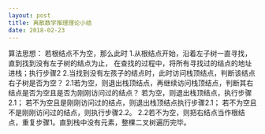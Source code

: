 ```yaml
---
layout: post
title: 离散数学推理理论小结
date: 2018-02-23
---
```

算法思想：
若根结点不为空，那么此时
1.从根结点开始，沿着左子树一直寻找，直到找到没有左子树的结点为止，
在查找的过程中，将所有寻找过的结点的地址进栈；执行步骤2
2.当找到没有左孩子的结点时，此时访问栈顶结点，判断该结点右子树是否为空？
2.1若为空，则退出栈顶结点，再继续访问栈顶结点，判断其右结点是否为空且是否为刚刚访问过的结点？
若为空，则退出栈顶结点，执行步骤2.1；
若不为空且是刚刚访问过的结点，则退出栈顶结点执行步骤2.1；
若不为空且不是刚刚访问过的结点，则执行步骤2.2。
2.2若不为空，则把右结点当作根结点，重复步骤1。直到栈中没有元素，整棵二叉树遍历完毕。
